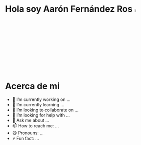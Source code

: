 # Hola soy Aarón Fernández Ros <img src="https://giphy.com/gifs/animation-work-job-pOZhmE42D1WrCWATLK" width="5%">

# Acerca de mi

- 🔭 I’m currently working on ...
- 🌱 I’m currently learning ...
- 👯 I’m looking to collaborate on ...
- 🤔 I’m looking for help with ...
- 💬 Ask me about ...
- 📫 How to reach me: ...
- 😄 Pronouns: ...
- ⚡ Fun fact: ...
